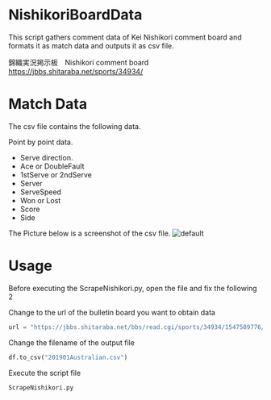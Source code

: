 # NishikoriBoardData
This script gathers comment data of Kei Nishikori comment board and formats it as match data and outputs it as csv file.

錦織実況掲示板　Nishikori comment board
https://jbbs.shitaraba.net/sports/34934/

# Match Data
The csv file contains the following data.

Point by point data.
- Serve direction.
- Ace or DoubleFault
- 1stServe or 2ndServe
- Server
- ServeSpeed
- Won or Lost
- Score
- Side

The Picture below is a screenshot of the csv file.
![default](https://user-images.githubusercontent.com/7829080/51440449-8634da80-1d0a-11e9-9282-b557f68e97af.jpg)

# Usage
Before executing the ScrapeNishikori.py, open the file and fix the following 2

Change to the url of the bulletin board you want to obtain data
```python
url = "https://jbbs.shitaraba.net/bbs/read.cgi/sports/34934/1547509776/"
```

Change the filename of the output file
```python
df.to_csv("201901Australian.csv")
```

Execute the script file
```terminal
ScrapeNishikori.py
```
